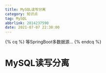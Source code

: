 ```yaml
---
title: MySQL读写分离
category: 知识点
tag: MySQL
abbrlink: 2814237590
date: 2021-07-07 22:30:00
---
```



{% cq %}
等SpringBoot多数据源...
{% endcq %}

<!-- more -->

# MySQL读写分离

